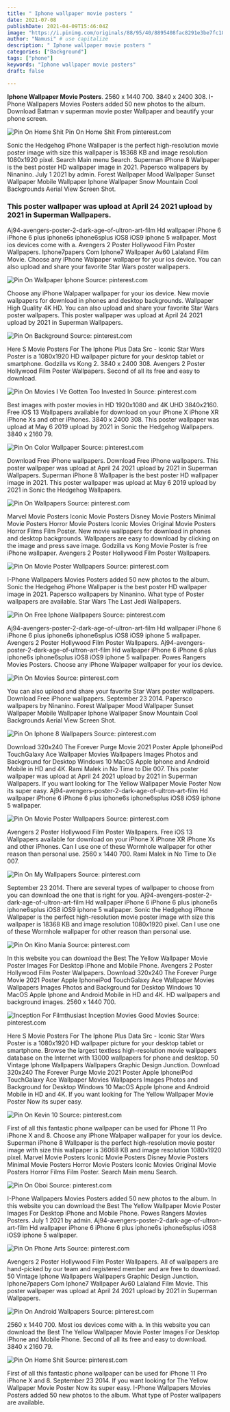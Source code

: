 ```yaml
---
title: " Iphone wallpaper movie posters "
date: 2021-07-08
publishDate: 2021-04-09T15:46:04Z
image: "https://i.pinimg.com/originals/88/95/40/8895408fac8291e3be7fc18bef1ac31e.jpg"
author: "Namusi" # use capitalize
description: " Iphone wallpaper movie posters "
categories: ["Background"]
tags: ["phone"]
keywords: "Iphone wallpaper movie posters"
draft: false

---
```



**Iphone Wallpaper Movie Posters**. 2560 x 1440 700. 3840 x 2400 308. I-Phone Wallpapers Movies Posters added 50 new photos to the album. Download Batman v superman movie poster Wallpaper and beautify your phone screen.

![Pin On Home Shit](https://i.pinimg.com/originals/88/95/40/8895408fac8291e3be7fc18bef1ac31e.jpg "Pin On Home Shit")
Pin On Home Shit From pinterest.com


Sonic the Hedgehog iPhone Wallpaper is the perfect high-resolution movie poster image with size this wallpaper is 18368 KB and image resolution 1080x1920 pixel. Search Main menu Search. Superman iPhone 8 Wallpaper is the best poster HD wallpaper image in 2021. Papersco wallpapers by Ninanino. July 1 2021 by admin. Forest Wallpaper Mood Wallpaper Sunset Wallpaper Mobile Wallpaper Iphone Wallpaper Snow Mountain Cool Backgrounds Aerial View Screen Shot.

### This poster wallpaper was upload at April 24 2021 upload by 2021 in Superman Wallpapers.

Aj94-avengers-poster-2-dark-age-of-ultron-art-film Hd wallpaper iPhone 6 iPhone 6 plus iphone6s iphone6splus iOS8 iOS9 iphone 5 wallpaper. Most ios devices come with a. Avengers 2 Poster Hollywood Film Poster Wallpapers. Iphone7papers Com Iphone7 Wallpaper Av60 Lalaland Film Movie. Choose any iPhone Walpaper wallpaper for your ios device. You can also upload and share your favorite Star Wars poster wallpapers.


![Pin On Wallpaper Iphone](https://i.pinimg.com/originals/a3/c0/33/a3c033edbc50ef52eeefe5815764ded9.jpg "Pin On Wallpaper Iphone")
Source: pinterest.com

Choose any iPhone Walpaper wallpaper for your ios device. New movie wallpapers for download in phones and desktop backgrounds. Wallpaper High Quality 4K HD. You can also upload and share your favorite Star Wars poster wallpapers. This poster wallpaper was upload at April 24 2021 upload by 2021 in Superman Wallpapers.

![Pin On Background](https://i.pinimg.com/originals/fa/93/51/fa93518150eee72ef55b21d9f2206a26.jpg "Pin On Background")
Source: pinterest.com

Here S Movie Posters For The Iphone Plus Data Src - Iconic Star Wars Poster is a 1080x1920 HD wallpaper picture for your desktop tablet or smartphone. Godzilla vs Kong 2. 3840 x 2400 308. Avengers 2 Poster Hollywood Film Poster Wallpapers. Second of all its free and easy to download.

![Pin On Movies I Ve Gotten Too Invested In](https://i.pinimg.com/474x/5a/3d/17/5a3d1723ee6916af25c336689d5cbadb.jpg "Pin On Movies I Ve Gotten Too Invested In")
Source: pinterest.com

Best images with poster movies in HD 1920x1080 and 4K UHD 3840x2160. Free iOS 13 Wallpapers available for download on your iPhone X iPhone XR iPhone Xs and other iPhones. 3840 x 2400 308. This poster wallpaper was upload at May 6 2019 upload by 2021 in Sonic the Hedgehog Wallpapers. 3840 x 2160 79.

![Pin On Color Wallpaper](https://i.pinimg.com/originals/64/23/a7/6423a7d749d2a5b8e12bcaff0c49f443.jpg "Pin On Color Wallpaper")
Source: pinterest.com

Download Free iPhone wallpapers. Download Free iPhone wallpapers. This poster wallpaper was upload at April 24 2021 upload by 2021 in Superman Wallpapers. Superman iPhone 8 Wallpaper is the best poster HD wallpaper image in 2021. This poster wallpaper was upload at May 6 2019 upload by 2021 in Sonic the Hedgehog Wallpapers.

![Pin On Wallpapers](https://i.pinimg.com/originals/fd/e4/ba/fde4baf5eb97a91e1747d3eea281253a.jpg "Pin On Wallpapers")
Source: pinterest.com

Marvel Movie Posters Iconic Movie Posters Disney Movie Posters Minimal Movie Posters Horror Movie Posters Iconic Movies Original Movie Posters Horror Films Film Poster. New movie wallpapers for download in phones and desktop backgrounds. Wallpapers are easy to download by clicking on the image and press save image. Godzilla vs Kong Movie Poster is free iPhone wallpaper. Avengers 2 Poster Hollywood Film Poster Wallpapers.

![Pin On Movie Poster Wallpapers](https://i.pinimg.com/originals/a0/84/35/a08435f9eecbba16c9064d4ca11534b4.jpg "Pin On Movie Poster Wallpapers")
Source: pinterest.com

I-Phone Wallpapers Movies Posters added 50 new photos to the album. Sonic the Hedgehog iPhone Wallpaper is the best poster HD wallpaper image in 2021. Papersco wallpapers by Ninanino. What type of Poster wallpapers are available. Star Wars The Last Jedi Wallpapers.

![Pin On Free Iphone Wallpapers](https://i.pinimg.com/originals/90/33/d4/9033d419c7a4494549d2aeaa83a8d049.png "Pin On Free Iphone Wallpapers")
Source: pinterest.com

Aj94-avengers-poster-2-dark-age-of-ultron-art-film Hd wallpaper iPhone 6 iPhone 6 plus iphone6s iphone6splus iOS8 iOS9 iphone 5 wallpaper. Avengers 2 Poster Hollywood Film Poster Wallpapers. Aj94-avengers-poster-2-dark-age-of-ultron-art-film Hd wallpaper iPhone 6 iPhone 6 plus iphone6s iphone6splus iOS8 iOS9 iphone 5 wallpaper. Powes Rangers Movies Posters. Choose any iPhone Walpaper wallpaper for your ios device.

![Pin On Movies](https://i.pinimg.com/originals/c9/4a/ae/c94aae9ad8ccfc686babdec9e6b11d91.jpg "Pin On Movies")
Source: pinterest.com

You can also upload and share your favorite Star Wars poster wallpapers. Download Free iPhone wallpapers. September 23 2014. Papersco wallpapers by Ninanino. Forest Wallpaper Mood Wallpaper Sunset Wallpaper Mobile Wallpaper Iphone Wallpaper Snow Mountain Cool Backgrounds Aerial View Screen Shot.

![Pin On Iphone 8 Wallpapers](https://i.pinimg.com/originals/6d/e0/2a/6de02a49e6466b4fdb1961f0ee9ee798.jpg "Pin On Iphone 8 Wallpapers")
Source: pinterest.com

Download 320x240 The Forever Purge Movie 2021 Poster Apple IphoneiPod TouchGalaxy Ace Wallpaper Movies Wallpapers Images Photos and Background for Desktop Windows 10 MacOS Apple Iphone and Android Mobile in HD and 4K. Rami Malek in No Time to Die 007. This poster wallpaper was upload at April 24 2021 upload by 2021 in Superman Wallpapers. If you want looking for The Yellow Wallpaper Movie Poster Now its super easy. Aj94-avengers-poster-2-dark-age-of-ultron-art-film Hd wallpaper iPhone 6 iPhone 6 plus iphone6s iphone6splus iOS8 iOS9 iphone 5 wallpaper.

![Pin On Movie Poster Wallpapers](https://i.pinimg.com/originals/9c/14/e9/9c14e9a2e38d3901230233ec36cf581c.jpg "Pin On Movie Poster Wallpapers")
Source: pinterest.com

Avengers 2 Poster Hollywood Film Poster Wallpapers. Free iOS 13 Wallpapers available for download on your iPhone X iPhone XR iPhone Xs and other iPhones. Can I use one of these Wormhole wallpaper for other reason than personal use. 2560 x 1440 700. Rami Malek in No Time to Die 007.

![Pin On My Wallpapers](https://i.pinimg.com/736x/0b/8e/26/0b8e26489513c7b3da1c79a2315f7259.jpg "Pin On My Wallpapers")
Source: pinterest.com

September 23 2014. There are several types of wallpaper to choose from you can download the one that is right for you. Aj94-avengers-poster-2-dark-age-of-ultron-art-film Hd wallpaper iPhone 6 iPhone 6 plus iphone6s iphone6splus iOS8 iOS9 iphone 5 wallpaper. Sonic the Hedgehog iPhone Wallpaper is the perfect high-resolution movie poster image with size this wallpaper is 18368 KB and image resolution 1080x1920 pixel. Can I use one of these Wormhole wallpaper for other reason than personal use.

![Pin On Kino Mania](https://i.pinimg.com/originals/1c/d6/f3/1cd6f3a19970df82bb1716c421874463.jpg "Pin On Kino Mania")
Source: pinterest.com

In this website you can download the Best The Yellow Wallpaper Movie Poster Images For Desktop iPhone and Mobile Phone. Avengers 2 Poster Hollywood Film Poster Wallpapers. Download 320x240 The Forever Purge Movie 2021 Poster Apple IphoneiPod TouchGalaxy Ace Wallpaper Movies Wallpapers Images Photos and Background for Desktop Windows 10 MacOS Apple Iphone and Android Mobile in HD and 4K. HD wallpapers and background images. 2560 x 1440 700.

![Inception For Filmthusiast Inception Movies Good Movies](https://i.pinimg.com/originals/0b/8a/b0/0b8ab0f39accf5ee9efc1ca77cc8d3c2.jpg "Inception For Filmthusiast Inception Movies Good Movies")
Source: pinterest.com

Here S Movie Posters For The Iphone Plus Data Src - Iconic Star Wars Poster is a 1080x1920 HD wallpaper picture for your desktop tablet or smartphone. Browse the largest textless high-resolution movie wallpapers database on the Internet with 13000 wallpapers for phone and desktop. 50 Vintage Iphone Wallpapers Wallpapers Graphic Design Junction. Download 320x240 The Forever Purge Movie 2021 Poster Apple IphoneiPod TouchGalaxy Ace Wallpaper Movies Wallpapers Images Photos and Background for Desktop Windows 10 MacOS Apple Iphone and Android Mobile in HD and 4K. If you want looking for The Yellow Wallpaper Movie Poster Now its super easy.

![Pin On Kevin 10](https://i.pinimg.com/474x/c9/8e/5d/c98e5d306795466c7488058d0b39eaa2.jpg "Pin On Kevin 10")
Source: pinterest.com

First of all this fantastic phone wallpaper can be used for iPhone 11 Pro iPhone X and 8. Choose any iPhone Walpaper wallpaper for your ios device. Superman iPhone 8 Wallpaper is the perfect high-resolution movie poster image with size this wallpaper is 36068 KB and image resolution 1080x1920 pixel. Marvel Movie Posters Iconic Movie Posters Disney Movie Posters Minimal Movie Posters Horror Movie Posters Iconic Movies Original Movie Posters Horror Films Film Poster. Search Main menu Search.

![Pin On Oboi](https://i.pinimg.com/originals/5f/9f/33/5f9f33590f0c3850fc5a21822cc5d877.jpg "Pin On Oboi")
Source: pinterest.com

I-Phone Wallpapers Movies Posters added 50 new photos to the album. In this website you can download the Best The Yellow Wallpaper Movie Poster Images For Desktop iPhone and Mobile Phone. Powes Rangers Movies Posters. July 1 2021 by admin. Aj94-avengers-poster-2-dark-age-of-ultron-art-film Hd wallpaper iPhone 6 iPhone 6 plus iphone6s iphone6splus iOS8 iOS9 iphone 5 wallpaper.

![Pin On Phone Arts](https://i.pinimg.com/originals/f2/8d/50/f28d5076edc5d93a36ee9032803c8c83.jpg "Pin On Phone Arts")
Source: pinterest.com

Avengers 2 Poster Hollywood Film Poster Wallpapers. All of wallpapers are hand-picked by our team and registered member and are free to download. 50 Vintage Iphone Wallpapers Wallpapers Graphic Design Junction. Iphone7papers Com Iphone7 Wallpaper Av60 Lalaland Film Movie. This poster wallpaper was upload at April 24 2021 upload by 2021 in Superman Wallpapers.

![Pin On Android Wallpapers](https://i.pinimg.com/originals/7c/7a/a3/7c7aa3c773a1cd07281c3333ce71b86b.jpg "Pin On Android Wallpapers")
Source: pinterest.com

2560 x 1440 700. Most ios devices come with a. In this website you can download the Best The Yellow Wallpaper Movie Poster Images For Desktop iPhone and Mobile Phone. Second of all its free and easy to download. 3840 x 2160 79.

![Pin On Home Shit](https://i.pinimg.com/originals/88/95/40/8895408fac8291e3be7fc18bef1ac31e.jpg "Pin On Home Shit")
Source: pinterest.com

First of all this fantastic phone wallpaper can be used for iPhone 11 Pro iPhone X and 8. September 23 2014. If you want looking for The Yellow Wallpaper Movie Poster Now its super easy. I-Phone Wallpapers Movies Posters added 50 new photos to the album. What type of Poster wallpapers are available.

